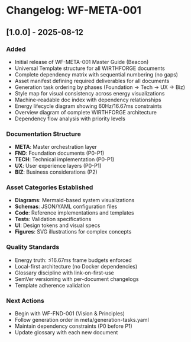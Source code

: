 # Changelog: WF-META-001

## [1.0.0] - 2025-08-12

### Added
- Initial release of WF-META-001 Master Guide (Beacon)
- Universal Template structure for all WIRTHFORGE documents
- Complete dependency matrix with sequential numbering (no gaps)
- Asset manifest defining required deliverables for all documents
- Generation task ordering by phases (Foundation → Tech → UX → Biz)
- Style map for visual consistency across energy visualizations
- Machine-readable doc index with dependency relationships
- Energy lifecycle diagram showing 60Hz/16.67ms constraints
- Overview diagram of complete WIRTHFORGE architecture
- Dependency flow analysis with priority levels

### Documentation Structure
- **META**: Master orchestration layer
- **FND**: Foundation documents (P0-P1)
- **TECH**: Technical implementation (P0-P1) 
- **UX**: User experience layers (P0-P1)
- **BIZ**: Business considerations (P2)

### Asset Categories Established
- **Diagrams**: Mermaid-based system visualizations
- **Schemas**: JSON/YAML configuration files
- **Code**: Reference implementations and templates
- **Tests**: Validation specifications
- **UI**: Design tokens and visual specs
- **Figures**: SVG illustrations for complex concepts

### Quality Standards
- Energy truth: ≤16.67ms frame budgets enforced
- Local-first architecture (no Docker dependencies)
- Glossary discipline with link-on-first-use
- SemVer versioning with per-document changelogs
- Template adherence validation

### Next Actions
- Begin with WF-FND-001 (Vision & Principles)
- Follow generation order in meta/generation-tasks.yaml
- Maintain dependency constraints (P0 before P1)
- Update glossary with each new document
